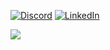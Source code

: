 [![Discord](https://img.shields.io/badge/Discord-%237289DA.svg?logo=discord&logoColor=white)](htttps://discord.gg/DanilloAO#4675) [![LinkedIn](https://img.shields.io/badge/LinkedIn-%230077B5.svg?logo=linkedin&logoColor=white)](https://linkedin.com/in/danilloliveira)

![](https://github-readme-stats.vercel.app/api/top-langs/?username=danillo-ao&theme=dark&hide_border=false&include_all_commits=true&count_private=true&layout=compact)
